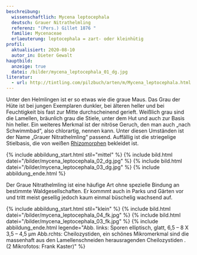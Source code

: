 ```yaml
---
beschreibung:
  wissenschaftlich: Mycena leptocephala
  deutsch: Grauer Nitrathelmling
  referenz: "(Pers.) Gillet 1876 "
  familie: Mycenaceae
  erlaeuterung: leptocephala = zart- oder kleinhütig
profil:
  aktualisiert: 2020-08-10
  autor_in: Dieter Gewalt
hauptbild:
  anzeige: true
  datei: /bilder/mycena_leptocephala_01_dg.jpg
literatur:
  - url: http://tintling.com/pilzbuch/arten/m/Mycena_leptocephala.html
---
```

Unter den Helmlingen ist er so etwas wie die graue Maus. Das Grau der Hüte ist bei jungen Exemplaren dunkler, bei älteren heller und bei Feuchtigkeit bis fast zur Mitte durchscheinend gerieft. Weißlich grau sind die Lamellen, bräunlich grau die Stiele, unter dem Hut und auch zur Basis hin heller. Ein weiteres Merkmal ist der nitröse Geruch, den man auch „nach Schwimmbad“, also chlorartig, nennen kann. Unter diesen Umständen ist der Name „Grauer Nitrathelmling“ passend. Auffällig ist die striegelige Stielbasis, die von weißen [Rhizomorphen](Rhizomorphen "Glossar") bekleidet ist.

{% include abbildung_start.html stil="mittel" %}
{% include bild.html datei="/bilder/mycena_leptocephala_02_dg.jpg" %}
{% include bild.html datei="/bilder/mycena_leptocephala_03_dg.jpg" %}
{% include abbildung_ende.html %}

Der Graue Nitrathelmling ist eine häufige Art ohne spezielle Bindung an bestimmte Waldgesellschaften. Er kommmt auch in Parks und Gärten vor und tritt meist gesellig jedoch kaum einmal büschelig wachsend auf.

{% include abbildung_start.html stil="klein" %}
{% include bild.html datei="/bilder/mycena_leptocephala_04_fk.jpg" %}
{% include bild.html datei="/bilder/mycena_leptocephala_03_fk.jpg" %}
{% include abbildung_ende.html legende="Abb. links:  Sporen elliptisch, glatt, 6,5 – 8 X 3,5 – 4,5 µm    Abb.rchts:  Cheilozystiden, ein schönes Mikromerkmal sind die massenhaft aus den Lamellenschneiden herausragenden Cheilozystiden .    (2 Mikrofotos: Frank Kaster)" %}